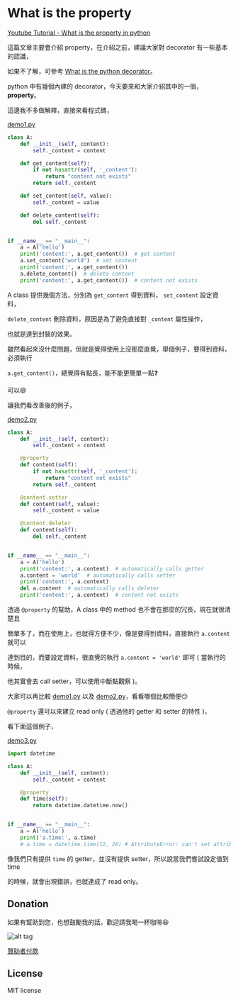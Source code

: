 # What is the property

[Youtube Tutorial - What is the property in python](https://youtu.be/i8eHJDgKEsE)

這篇文章主要會介紹 property，在介紹之前，建議大家對 decorator 有一些基本的認識，

如果不了解，可參考 [What is the python decorator](https://github.com/twtrubiks/python-notes/tree/master/what_is_the_python_decorator)。

python 中有幾個內建的 decorator，今天要來和大家介紹其中的一個，**property**。

這邊我不多做解釋，直接來看程式碼，

[demo1.py](https://github.com/twtrubiks/python-notes/blob/master/what_is_the_property/demo1.py)

```python
class A:
    def __init__(self, content):
        self._content = content

    def get_content(self):
        if not hasattr(self, '_content'):
            return "content not exists"
        return self._content

    def set_content(self, value):
        self._content = value

    def delete_content(self):
        del self._content


if __name__ == "__main__":
    a = A('hello')
    print('content:', a.get_content())  # get content
    a.set_content('world')  # set content
    print('content:', a.get_content())
    a.delete_content()  # delete content
    print('content:', a.get_content())  # content not exists
```

A class 提供幾個方法，分別為 `get_content` 得到資料， `set_content` 設定資料，

`delete_content` 刪除資料，原因是為了避免直接對 `_content` 屬性操作，

也就是達到封裝的效果。

雖然看起來沒什麼問題，但就是覺得使用上沒那麼直覺，舉個例子，要得到資料，必須執行

`a.get_content()`，總覺得有點長，能不能更簡單一點:question:

可以:smile:

讓我們看改善後的例子，

[demo2.py](https://github.com/twtrubiks/python-notes/blob/master/what_is_the_property/demo2.py)

```python
class A:
    def __init__(self, content):
        self._content = content

    @property
    def content(self):
        if not hasattr(self, '_content'):
            return "content not exists"
        return self._content

    @content.setter
    def content(self, value):
        self._content = value

    @content.deleter
    def content(self):
        del self._content


if __name__ == "__main__":
    a = A('hello')
    print('content:', a.content)  # automatically calls getter
    a.content = 'world'  # automatically calls setter
    print('content:', a.content)
    del a.content  # automatically calls deleter
    print('content:', a.content)  # content not exists
```

透過 `@property` 的幫助，A class 中的 method 也不會在那麼的冗長，現在就很清楚且

簡單多了，而在使用上，也就得方便不少，像是要得到資料，直接執行 `a.content` 就可以

達到目的，而要設定資料，很直覺的執行 `a.content = 'world'` 即可 ( 當執行的時候，

他其實會去 call setter，可以使用中斷點觀察 )。

大家可以再比較 [demo1.py](https://github.com/twtrubiks/python-notes/blob/master/what_is_the_property/demo1.py) 以及 [demo2.py](https://github.com/twtrubiks/python-notes/blob/master/what_is_the_property/demo2.py)，看看哪個比較簡便:smirk:

`@property` 還可以來建立 read only ( 透過他的 getter 和 setter 的特性 )，

看下面這個例子，

[demo3.py](https://github.com/twtrubiks/python-notes/blob/master/what_is_the_property/demo3.py)

```python
import datetime

class A:
    def __init__(self, content):
        self._content = content

    @property
    def time(self):
        return datetime.datetime.now()


if __name__ == "__main__":
    a = A('hello')
    print('a.time:', a.time)
    # a.time = datetime.time(12, 20) # AttributeError: can't set attribute
```

像我們只有提供 `time` 的 getter，並沒有提供 setter，所以說當我們嘗試設定值到 time

的時候，就會出現錯誤，也就達成了 read only。

## Donation

如果有幫助到您，也想鼓勵我的話，歡迎請我喝一杯咖啡:laughing:

![alt tag](https://i.imgur.com/LRct9xa.png)

[贊助者付款](https://payment.opay.tw/Broadcaster/Donate/9E47FDEF85ABE383A0F5FC6A218606F8)

## License

MIT license
